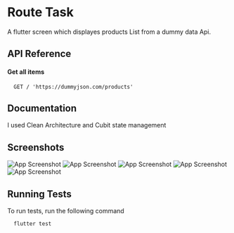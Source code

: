 
# Route Task

A flutter screen which displayes products List from a dummy data Api.



## API Reference

#### Get all items

```http
  GET / 'https://dummyjson.com/products'
```


## Documentation

I used Clean Architecture and Cubit state management 

## Screenshots

![App Screenshot](1.png)
![App Screenshot](2.png)
![App Screenshot](3.png)
![App Screenshot](4.png)
![App Screenshot](5.png)





## Running Tests

To run tests, run the following command

```bash
  flutter test
```

